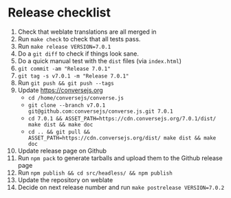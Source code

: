 # Release checklist

1. Check that weblate translations are all merged in
2. Run `make check` to check that all tests pass.
3. Run `make release VERSION=7.0.1`
4. Do a `git diff` to check if things look sane.
5. Do a quick manual test with the `dist` files (via `index.html`)
6. `git commit -am "Release 7.0.1"`
7. `git tag -s v7.0.1 -m "Release 7.0.1"`
8. Run `git push && git push --tags`
9. Update https://conversejs.org
    * `cd /home/conversejs/converse.js`
    * `git clone --branch v7.0.1 git@github.com:conversejs/converse.js.git 7.0.1`
    * `cd 7.0.1 && ASSET_PATH=https://cdn.conversejs.org/7.0.1/dist/ make dist && make doc`
    * `cd .. && git pull && ASSET_PATH=https://cdn.conversejs.org/dist/ make dist && make doc`
10. Update release page on Github
11. Run `npm pack` to generate tarballs and upload them to the Github release page
12. Run `npm publish && cd src/headless/ && npm publish`
13. Update the repository on weblate
14. Decide on next release number and run `make postrelease VERSION=7.0.2`
